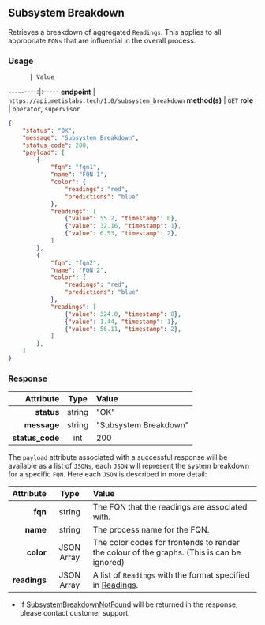 ## Subsystem Breakdown
Retrieves a breakdown of aggregated `Readings`. This applies to all appropriate `FQNs` that are influential in the overall process.

### Usage

          | Value
---------:|:-----
__endpoint__ | `https://api.metislabs.tech/1.0/subsystem_breakdown`
__method(s)__ | `GET`
__role__ | `operator`, `supervisor`

```json
{
    "status": "OK",
    "message": "Subsystem Breakdown",
    "status_code": 200,
    "payload": [
        {
            "fqn": "fqn1",
            "name": "FQN 1",
            "color": {
                "readings": "red",
                "predictions": "blue"
            },
            "readings": [
                {"value": 55.2, "timestamp": 0},
                {"value": 32.16, "timestamp": 1},
                {"value": 6.53, "timestamp": 2},
            ]
        },
        {
            "fqn": "fqn2",
            "name": "FQN 2",
            "color": {
                "readings": "red",
                "predictions": "blue"
            },
            "readings": [
                {"value": 324.0, "timestamp": 0},
                {"value": 1.44, "timestamp": 1},
                {"value": 56.11, "timestamp": 2},
            ]
        },
    ]
}
```

### Response

 Attribute | Type | Value
---------:|:----:|:-----
__status__ | string | "OK"
__message__ | string | "Subsystem Breakdown"
__status_code__ | int | 200

The `payload` attribute associated with a successful response will be available as a list of `JSONs`, each `JSON` will
represent the system breakdown for a specific `FQN`. Here each `JSON` is described in more detail:

 Attribute | Type | Value
---------:|:----:|:-----
__fqn__ | string | The FQN that the readings are associated with.
__name__ | string | The process name for the FQN.
__color__ | JSON Array | The color codes for frontends to render the colour of the graphs. (This is can be ignored)
__readings__ | JSON Array | A list of `Readings` with the format specified in [Readings](#readings).

* If [SubsystemBreakdownNotFound](#client-based-errors) will be returned in the response, please contact customer support.